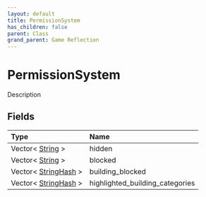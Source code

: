 ```yaml
---
layout: default
title: PermissionSystem
has_children: false
parent: Class
grand_parent: Game Reflection
---
```

# PermissionSystem
Description 

## Fields

| Type | Name |
|:-------------|:--------------|
| Vector< [String](/docs/game-reflection/components/string) > | hidden |
| Vector< [String](/docs/game-reflection/components/string) > | blocked |
| Vector< [StringHash](/docs/game-reflection/classes/string_hash) > | building_blocked |
| Vector< [StringHash](/docs/game-reflection/classes/string_hash) > | highlighted_building_categories |

